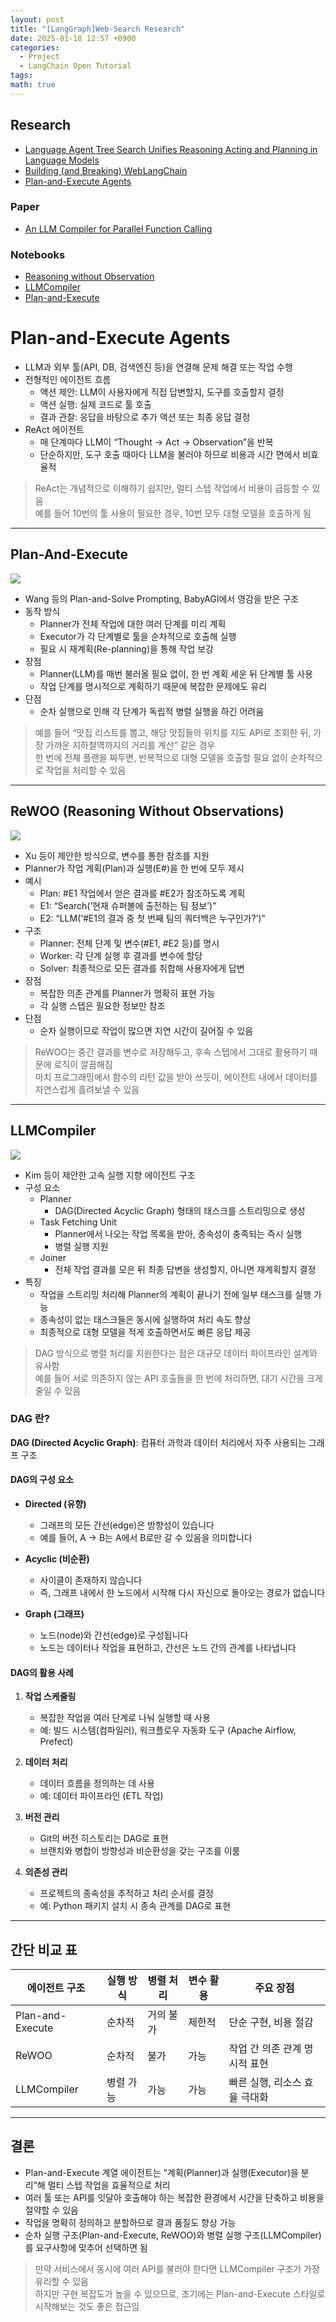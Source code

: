 ```yaml
---
layout: post
title: "[LangGraph]Web-Search Research"
date: 2025-01-18 12:57 +0900
categories:
  - Project
  - LangChain Open Tutorial
tags: 
math: true
---
```

## Research

- [Language Agent Tree Search Unifies Reasoning Acting and Planning in Language Models](https://arxiv.org/abs/2310.04406)
- [Building (and Breaking) WebLangChain](https://blog.langchain.dev/weblangchain/)
- [Plan-and-Execute Agents](https://blog.langchain.dev/planning-agents/)

### Paper
- [An LLM Compiler for Parallel Function Calling](https://arxiv.org/abs/2312.04511)

### Notebooks
- [Reasoning without Observation](https://github.com/langchain-ai/langgraph/blob/main/docs/docs/tutorials/rewoo/rewoo.ipynb)
- [LLMCompiler](https://github.com/langchain-ai/langgraph/blob/main/docs/docs/tutorials/llm-compiler/LLMCompiler.ipynb)
- [Plan-and-Execute](https://github.com/langchain-ai/langgraph/blob/main/docs/docs/tutorials/plan-and-execute/plan-and-execute.ipynb)



# Plan-and-Execute Agents

- LLM과 외부 툴(API, DB, 검색엔진 등)을 연결해 문제 해결 또는 작업 수행
- 전형적인 에이전트 흐름
    - 액션 제안: LLM이 사용자에게 직접 답변할지, 도구를 호출할지 결정
    - 액션 실행: 실제 코드로 툴 호출
    - 결과 관찰: 응답을 바탕으로 추가 액션 또는 최종 응답 결정
- ReAct 에이전트
    - 매 단계마다 LLM이 “Thought → Act → Observation”을 반복
    - 단순하지만, 도구 호출 때마다 LLM을 불러야 하므로 비용과 시간 면에서 비효율적

> ReAct는 개념적으로 이해하기 쉽지만, 멀티 스텝 작업에서 비용이 급등할 수 있음  
> 예를 들어 10번의 툴 사용이 필요한 경우, 10번 모두 대형 모델을 호출하게 됨

---

## Plan-And-Execute

![](https://blog.langchain.dev/content/images/2024/02/plan-and-execute.png)

- Wang 등의 Plan-and-Solve Prompting, BabyAGI에서 영감을 받은 구조
- 동작 방식
    - Planner가 전체 작업에 대한 여러 단계를 미리 계획
    - Executor가 각 단계별로 툴을 순차적으로 호출해 실행
    - 필요 시 재계획(Re-planning)을 통해 작업 보강
- 장점
    - Planner(LLM)를 매번 불러올 필요 없이, 한 번 계획 세운 뒤 단계별 툴 사용
    - 작업 단계를 명시적으로 계획하기 때문에 복잡한 문제에도 유리
- 단점
    - 순차 실행으로 인해 각 단계가 독립적 병렬 실행을 하긴 어려움

> 예를 들어 “맛집 리스트를 뽑고, 해당 맛집들의 위치를 지도 API로 조회한 뒤, 가장 가까운 지하철역까지의 거리를 계산” 같은 경우  
> 한 번에 전체 플랜을 짜두면, 반복적으로 대형 모델을 호출할 필요 없이 순차적으로 작업을 처리할 수 있음

---

## ReWOO (Reasoning Without Observations)

![](https://blog.langchain.dev/content/images/2024/02/rewoo.png)

- Xu 등이 제안한 방식으로, 변수를 통한 참조를 지원
- Planner가 작업 계획(Plan)과 실행(E#)을 한 번에 모두 제시
- 예시
    - Plan: #E1 작업에서 얻은 결과를 #E2가 참조하도록 계획
    - E1: “Search(‘현재 슈퍼볼에 출전하는 팀 정보’)”
    - E2: “LLM(‘#E1의 결과 중 첫 번째 팀의 쿼터백은 누구인가?’)”
- 구조
    - Planner: 전체 단계 및 변수(#E1, #E2 등)를 명시
    - Worker: 각 단계 실행 후 결과를 변수에 할당
    - Solver: 최종적으로 모든 결과를 취합해 사용자에게 답변
- 장점
    - 복잡한 의존 관계를 Planner가 명확히 표현 가능
    - 각 실행 스텝은 필요한 정보만 참조
- 단점
    - 순차 실행이므로 작업이 많으면 지연 시간이 길어질 수 있음

> ReWOO는 중간 결과를 변수로 저장해두고, 후속 스텝에서 그대로 활용하기 때문에 로직이 깔끔해짐  
> 마치 프로그래밍에서 함수의 리턴 값을 받아 쓰듯이, 에이전트 내에서 데이터를 자연스럽게 흘려보낼 수 있음

---

## LLMCompiler

![](https://blog.langchain.dev/content/images/2024/02/llm-compiler-1.png)

- Kim 등이 제안한 고속 실행 지향 에이전트 구조
- 구성 요소
    - Planner
        - DAG(Directed Acyclic Graph) 형태의 태스크를 스트리밍으로 생성
    - Task Fetching Unit
        - Planner에서 나오는 작업 목록을 받아, 종속성이 충족되는 즉시 실행
        - 병렬 실행 지원
    - Joiner
        - 전체 작업 결과를 모은 뒤 최종 답변을 생성할지, 아니면 재계획할지 결정
- 특징
    - 작업을 스트리밍 처리해 Planner의 계획이 끝나기 전에 일부 태스크를 실행 가능
    - 종속성이 없는 태스크들은 동시에 실행하여 처리 속도 향상
    - 최종적으로 대형 모델을 적게 호출하면서도 빠른 응답 제공

> DAG 방식으로 병렬 처리를 지원한다는 점은 대규모 데이터 파이프라인 설계와 유사함  
> 예를 들어 서로 의존하지 않는 API 호출들을 한 번에 처리하면, 대기 시간을 크게 줄일 수 있음


### DAG 란?
**DAG (Directed Acyclic Graph)**: 컴퓨터 과학과 데이터 처리에서 자주 사용되는 그래프 구조

#### **DAG의 구성 요소**

- **Directed (유향)**
    
    - 그래프의 모든 간선(edge)은 방향성이 있습니다
    - 예를 들어, A → B는 A에서 B로만 갈 수 있음을 의미합니다
- **Acyclic (비순환)**
    
    - 사이클이 존재하지 않습니다
    - 즉, 그래프 내에서 한 노드에서 시작해 다시 자신으로 돌아오는 경로가 없습니다
- **Graph (그래프)**
    
    - 노드(node)와 간선(edge)로 구성됩니다
    - 노드는 데이터나 작업을 표현하고, 간선은 노드 간의 관계를 나타냅니다

#### **DAG의 활용 사례**

1. **작업 스케줄링**
    
    - 복잡한 작업을 여러 단계로 나눠 실행할 때 사용
    - 예: 빌드 시스템(컴파일러), 워크플로우 자동화 도구 (Apache Airflow, Prefect)
2. **데이터 처리**
    
    - 데이터 흐름을 정의하는 데 사용
    - 예: 데이터 파이프라인 (ETL 작업)
3. **버전 관리**
    
    - Git의 버전 히스토리는 DAG로 표현
    - 브랜치와 병합이 방향성과 비순환성을 갖는 구조를 이룸
4. **의존성 관리**
    
    - 프로젝트의 종속성을 추적하고 처리 순서를 결정
    - 예: Python 패키지 설치 시 종속 관계를 DAG로 표현

---

## 간단 비교 표

|에이전트 구조|실행 방식|병렬 처리|변수 활용|주요 장점|
|---|---|---|---|---|
|Plan-and-Execute|순차적|거의 불가|제한적|단순 구현, 비용 절감|
|ReWOO|순차적|불가|가능|작업 간 의존 관계 명시적 표현|
|LLMCompiler|병렬 가능|가능|가능|빠른 실행, 리소스 효율 극대화|

---

## 결론

- Plan-and-Execute 계열 에이전트는 “계획(Planner)과 실행(Executor)을 분리”해 멀티 스텝 작업을 효율적으로 처리
- 여러 툴 또는 API를 잇달아 호출해야 하는 복잡한 환경에서 시간을 단축하고 비용을 절약할 수 있음
- 작업을 명확히 정의하고 분할하므로 결과 품질도 향상 가능
- 순차 실행 구조(Plan-and-Execute, ReWOO)와 병렬 실행 구조(LLMCompiler)를 요구사항에 맞추어 선택하면 됨

> 만약 서비스에서 동시에 여러 API를 불러야 한다면 LLMCompiler 구조가 가장 유리할 수 있음  
> 하지만 구현 복잡도가 높을 수 있으므로, 초기에는 Plan-and-Execute 스타일로 시작해보는 것도 좋은 접근임




